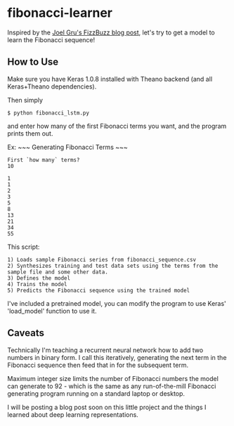 # fibonacci-learner

Inspired by the [Joel Gru's FizzBuzz blog post](http://joelgrus.com/2016/05/23/fizz-buzz-in-tensorflow/), let's try to get a model to learn the Fibonacci sequence!

## How to Use

Make sure you have Keras 1.0.8 installed with Theano backend (and all Keras+Theano dependencies).

Then simply

    $ python fibonacci_lstm.py

and enter how many of the first Fibonacci terms you want, and the program prints them out.

Ex:
    ~~~ Generating Fibonacci Terms ~~~

    First `how many` terms? 
    10

    1
    1
    2
    3
    5
    8
    13
    21
    34
    55

This script:

    1) Loads sample Fibonacci series from fibonacci_sequence.csv
    2) Synthesizes training and test data sets using the terms from the sample file and some other data.
    3) Defines the model
    4) Trains the model
    5) Predicts the Fibonacci sequence using the trained model

I've included a pretrained model, you can modify the program to use Keras' 'load_model' function to use it.

## Caveats

Technically I'm teaching a recurrent neural network how to add two numbers in binary form. I call this iteratively, generating the next term in the Fibonacci sequence then feed that in for the subsequent term.

Maximum integer size limits the number of Fibonacci numbers the model can generate to 92 - which is the same as any run-of-the-mill Fibonacci generating program running on a standard laptop or desktop.

I will be posting a blog post soon on this little project and the things I learned about deep learning representations.
